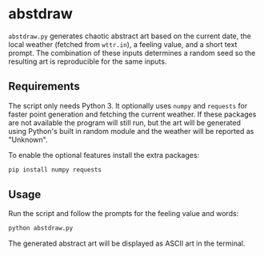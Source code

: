 # abstdraw

`abstdraw.py` generates chaotic abstract art based on the current date, the local
weather (fetched from `wttr.in`), a feeling value, and a short text prompt. The
combination of these inputs determines a random seed so the resulting art is
reproducible for the same inputs.

## Requirements

The script only needs Python 3. It optionally uses `numpy` and `requests` for
faster point generation and fetching the current weather. If these packages are
not available the program will still run, but the art will be generated using
Python's built in random module and the weather will be reported as "Unknown".

To enable the optional features install the extra packages:

```bash
pip install numpy requests
```

## Usage

Run the script and follow the prompts for the feeling value and words:

```bash
python abstdraw.py
```

The generated abstract art will be displayed as ASCII art in the terminal.
